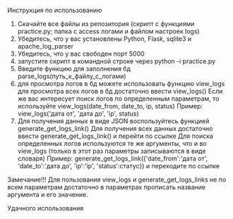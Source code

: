 Инструкция по использованию
1) Скачайте все файлы из репозитория (скрипт c функциями practice.py; папка с access логами и файлом настроек logs)
2) Убедитесь, что у вас установлены Python, Flask, sqlite3 и apache_log_parser
3) Убедитесь, что у вас свободен порт 5000
4) запустите скрипт в командной строке через python -i practice.py
5) Введите функцию для заполнения бд parse_logs(путь_к_файлу_с_логами)
6) для просмотра логов в бд можете использовать функцию view_logs
   для просмотра всех логов в бд достаточно ввести view_logs()
   Если же вас интересует поиск логов по определенным параметрам, то используйте view_logs(date_from, date_to, ip, status)
   Пример: view_logs('дата от', 'дата до', 'ip', status)
8) Для получения данных в виде JSON воспользуйтесь функцией generate_get_logs_link()
   Для получения всех данных достаточно ввести generate_get_logs_link() и перейти по ссылке
   Для поиска определенных логов используются те же аргументы, что и во view_logs (только в этот раз параметры записываются в виде словаря)
   Пример: generate_get_logs_link({'date_from':'дата от', 'date_to':'дата до', 'ip':'ip', 'status':статус}) и переходите по ссылке

Замечание!!! Для пользования view_logs и generate_get_logs_links не по всем параметрам достаточно в параметрах прописать название аргумента и его значение.

Удачного использования
